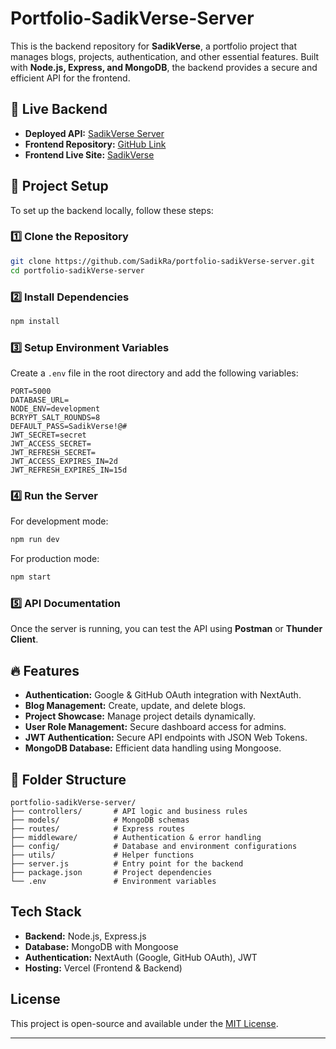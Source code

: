 # Portfolio-SadikVerse-Server

This is the backend repository for **SadikVerse**, a portfolio project that manages blogs, projects, authentication, and other essential features. Built with **Node.js, Express, and MongoDB**, the backend provides a secure and efficient API for the frontend.

## 🚀 Live Backend

- **Deployed API:** [SadikVerse Server](https://portfolio-server-kappa-ashen.vercel.app/)
- **Frontend Repository:** [GitHub Link](https://github.com/SadikRa/portfolio-sadikVerse)
- **Frontend Live Site:** [SadikVerse](https://sadikverse.vercel.app/)

## 📂 Project Setup

To set up the backend locally, follow these steps:

### 1️⃣ Clone the Repository

```bash
git clone https://github.com/SadikRa/portfolio-sadikVerse-server.git
cd portfolio-sadikVerse-server
```

### 2️⃣ Install Dependencies

```bash
npm install
```

### 3️⃣ Setup Environment Variables

Create a `.env` file in the root directory and add the following variables:

```env
PORT=5000
DATABASE_URL=
NODE_ENV=development
BCRYPT_SALT_ROUNDS=8
DEFAULT_PASS=SadikVerse!@#
JWT_SECRET=secret
JWT_ACCESS_SECRET=
JWT_REFRESH_SECRET=
JWT_ACCESS_EXPIRES_IN=2d
JWT_REFRESH_EXPIRES_IN=15d
```

### 4️⃣ Run the Server

For development mode:

```bash
npm run dev
```

For production mode:

```bash
npm start
```

### 5️⃣ API Documentation

Once the server is running, you can test the API using **Postman** or **Thunder Client**.

## 🔥 Features

- **Authentication:** Google & GitHub OAuth integration with NextAuth.
- **Blog Management:** Create, update, and delete blogs.
- **Project Showcase:** Manage project details dynamically.
- **User Role Management:** Secure dashboard access for admins.
- **JWT Authentication:** Secure API endpoints with JSON Web Tokens.
- **MongoDB Database:** Efficient data handling using Mongoose.

## 📌 Folder Structure

```
portfolio-sadikVerse-server/
├── controllers/       # API logic and business rules
├── models/            # MongoDB schemas
├── routes/            # Express routes
├── middleware/        # Authentication & error handling
├── config/            # Database and environment configurations
├── utils/             # Helper functions
├── server.js          # Entry point for the backend
├── package.json       # Project dependencies
└── .env               # Environment variables
```

##  Tech Stack

- **Backend:** Node.js, Express.js
- **Database:** MongoDB with Mongoose
- **Authentication:** NextAuth (Google, GitHub OAuth), JWT
- **Hosting:** Vercel (Frontend & Backend)

##  License

This project is open-source and available under the [MIT License](LICENSE).

---


